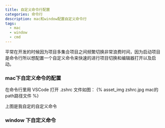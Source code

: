 ```yaml
---
title: 自定义命令行配置
categories: 命令行
description: mac和window配置自定义命令行
tags:
  - mac
  - window
  - cmd
---
```


平常在开发的时候因为项目多集合项目之间频繁切换非常浪费时间，因为启动项目是命令行所以想配置一个自定义命令来快速的进行项目切换和编辑器打开以及启动。


### mac下自定义命令的配置

在命令行里用 VSCode 打开 .zshrc 文件如图：
{% asset_img zshrc.jpg mac的path路径文件 %}

上图是我自定的自定义命令

### window 下自定义命令